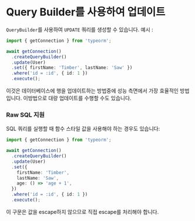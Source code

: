 # Query Builder를 사용하여 업데이트

`QueryBuilder`를 사용하여 `UPDATE` 쿼리를 생성할 수 있습니다. 예시 :

```typescript
import { getConnection } from 'typeorm';

await getConnection()
  .createQueryBuilder()
  .update(User)
  .set({ firstName: 'Timber', lastName: 'Saw' })
  .where('id = :id', { id: 1 })
  .execute();
```

이것은 데이터베이스에 행을 업데이트하는 방법중에 성능 측면에서 가장 효율적인 방법입니다. 이방법으로 대량 업데이트를 수행할 수도 있습니다.

### Raw SQL 지원

SQL 쿼리를 실행할 때 함수 스타일 값을 사용해야 하는 경우도 있습니다:

```typescript
import { getConnection } from 'typeorm';

await getConnection()
  .createQueryBuilder()
  .update(User)
  .set({
    firstName: 'Timber',
    lastName: 'Saw',
    age: () => 'age + 1',
  })
  .where('id = :id', { id: 1 })
  .execute();
```

이 구문은 값을 escape하지 않으므로 직접 escape를 처리해야 합니다.
